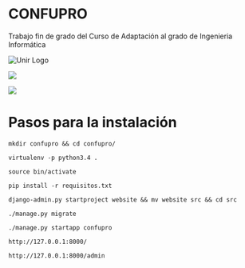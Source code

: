 # CONFUPRO

Trabajo fin de grado del Curso de Adaptación al grado de Ingenieria Informática

![Unir Logo](https://www.decointerior.es/wp-content/uploads/2015/01/logo-unir-e1423826671421.png)

![](http://cud.unizar.es/sites/default/files/personal/pers_asanchez/ListadoAnalisis.png)

![](http://cud.unizar.es/sites/default/files/personal/pers_asanchez/ResultadoFuncional.png)

# Pasos para la instalación

```
mkdir confupro && cd confupro/

virtualenv -p python3.4 .

source bin/activate

pip install -r requisitos.txt

django-admin.py startproject website && mv website src && cd src

./manage.py migrate

./manage.py startapp confupro

http://127.0.0.1:8000/

http://127.0.0.1:8000/admin

```
